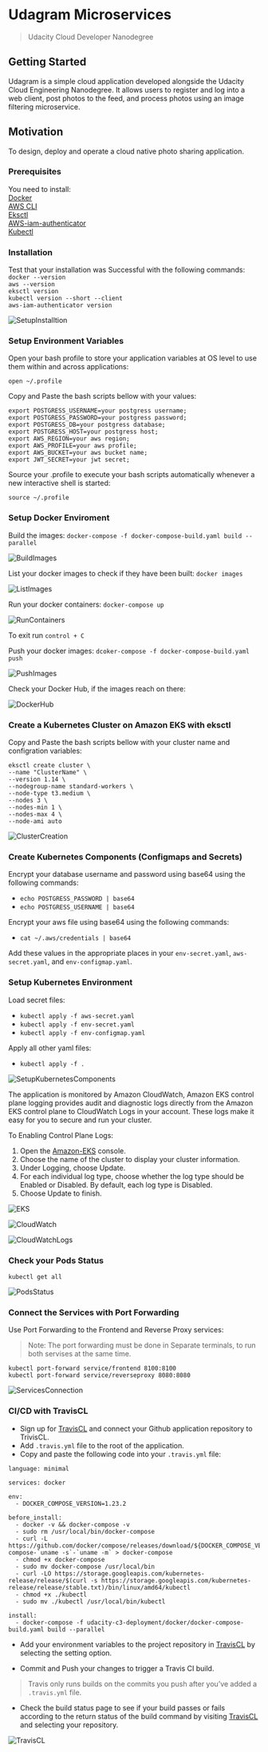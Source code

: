 # Udagram Microservices
> Udacity Cloud Developer Nanodegree

## Getting Started
Udagram is a simple cloud application developed alongside the Udacity Cloud Engineering Nanodegree. It allows users to register and log into a web client, post photos to the feed, and process photos using an image filtering microservice.

## Motivation
To design, deploy and operate a cloud native photo sharing application.

### Prerequisites
You need to install:  
[Docker](https://docs.docker.com/docker-for-windows/install/)  
[AWS CLI](https://docs.aws.amazon.com/cli/latest/userguide/install-linux.html)  
[Eksctl](https://docs.aws.amazon.com/eks/latest/userguide/getting-started-eksctl.html)  
[AWS-iam-authenticator](https://docs.aws.amazon.com/eks/latest/userguide/install-aws-iam-authenticator.html)  
[Kubectl](https://docs.aws.amazon.com/eks/latest/userguide/install-kubectl.html)  

### Installation
Test that your installation was Successful with the following commands:  
`docker --version`  
`aws --version`  
`eksctl version`  
`kubectl version --short --client`  
`aws-iam-authenticator version`  

![SetupInstalltion](screenshots/SetupInstalltion.png)  

### Setup Environment Variables
Open your bash profile to store your application variables at OS level to use them within and across applications: 
```
open ~/.profile
```

Copy and Paste the bash scripts bellow with your values:
```
export POSTGRESS_USERNAME=your postgress username;
export POSTGRESS_PASSWORD=your postgress password;
export POSTGRESS_DB=your postgress database;
export POSTGRESS_HOST=your postgress host;
export AWS_REGION=your aws region;
export AWS_PROFILE=your aws profile;
export AWS_BUCKET=your aws bucket name;
export JWT_SECRET=your jwt secret;
```
Source your .profile to execute your bash scripts automatically whenever a new interactive shell is started:
```
source ~/.profile
```  

### Setup Docker Enviroment
Build the images: 
`docker-compose -f docker-compose-build.yaml build --parallel`  

![BuildImages](screenshots/BuildImages.png)  
  
List your docker images to check if they have been built:
`docker images`  

![ListImages](screenshots/ListImages.png)  

Run your docker containers: 
`docker-compose up`  

![RunContainers](screenshots/RunContainers.png)  

To exit run `control + C`


Push your docker images:
 `dcoker-compose -f docker-compose-build.yaml push`  

![PushImages](screenshots/PushImages.png)  

Check your Docker Hub, if the images reach on there:

![DockerHub](screenshots/DockerHub.png)  


### Create a Kubernetes Cluster on Amazon EKS with eksctl
Copy and Paste the bash scripts bellow with your cluster name and configration variables:

```
eksctl create cluster \ 
--name "ClusterName" \
--version 1.14 \
--nodegroup-name standard-workers \
--node-type t3.medium \
--nodes 3 \
--nodes-min 1 \
--nodes-max 4 \
--node-ami auto
```

![ClusterCreation](screenshots/ClusterCreation.png) 


 ### Create Kubernetes Components (Configmaps and Secrets)

Encrypt your database username and password using base64 using the following commands:
- `echo POSTGRESS_PASSWORD | base64`  
- `echo POSTGRESS_USERNAME | base64`  

Encrypt your aws file using base64 using the following commands:
- `cat ~/.aws/credentials | base64`  

Add these values in the appropriate places in your `env-secret.yaml`, `aws-secret.yaml`, and `env-configmap.yaml`.

 ### Setup Kubernetes Environment

Load secret files:
- `kubectl apply -f aws-secret.yaml`
- `kubectl apply -f env-secret.yaml`
- `kubectl apply -f env-configmap.yaml`  

Apply all other yaml files:
- `kubectl apply -f .`

![SetupKubernetesComponents](screenshots/SetupKubernetesComponents.png) 

The application is monitored by Amazon CloudWatch, Amazon EKS control plane logging provides audit and diagnostic logs directly from the Amazon EKS control plane to CloudWatch Logs in your account. These logs make it easy for you to secure and run your cluster.

To Enabling Control Plane Logs:
1. Open the [Amazon-EKS](https://console.aws.amazon.com/eks/home#/clusters) console.
2. Choose the name of the cluster to display your cluster information.
3. Under Logging, choose Update.
4. For each individual log type, choose whether the log type should be Enabled or Disabled. By default, each log type is Disabled.
5. Choose Update to finish.

![EKS](screenshots/EKS.png)

![CloudWatch](screenshots/CloudWatch.png) 

![CloudWatchLogs](screenshots/CloudWatchLogs.png)

### Check your Pods Status

`kubectl get all`  

![PodsStatus](screenshots/PodsStatus.png) 

### Connect the Services with Port Forwarding

Use Port Forwarding to the Frontend and Reverse Proxy services:
> Note: The port forwarding must be done in Separate terminals, to run both servises at the same time.

`kubectl port-forward service/frontend 8100:8100`  
`kubectl port-forward service/reverseproxy 8080:8080`  

![ServicesConnection](screenshots/ServicesConnection.png) 

### CI/CD with TravisCL
- Sign up for [TravisCL](https://travis-ci.com) and connect your Github application repository to TrivisCL.
- Add `.travis.yml` file to the root of the application.
- Copy and paste the following code into your `.travis.yml` file:
```
language: minimal

services: docker

env:
  - DOCKER_COMPOSE_VERSION=1.23.2

before_install:
  - docker -v && docker-compose -v
  - sudo rm /usr/local/bin/docker-compose
  - curl -L https://github.com/docker/compose/releases/download/${DOCKER_COMPOSE_VERSION}/docker-compose-`uname -s`-`uname -m` > docker-compose
  - chmod +x docker-compose
  - sudo mv docker-compose /usr/local/bin
  - curl -LO https://storage.googleapis.com/kubernetes-release/release/$(curl -s https://storage.googleapis.com/kubernetes-release/release/stable.txt)/bin/linux/amd64/kubectl
  - chmod +x ./kubectl
  - sudo mv ./kubectl /usr/local/bin/kubectl

install:
  - docker-compose -f udacity-c3-deployment/docker/docker-compose-build.yaml build --parallel 
```  
- Add your environment variables to the project repository in [TravisCL](https://travis-ci.com) by selecting the setting option.

- Commit and Push your changes to trigger a Travis CI build.
> Travis only runs builds on the commits you push after you’ve added a `.travis.yml` file.

- Check the build status page to see if your build passes or fails according to the return status of the build command by visiting [TravisCL](https://travis-ci.com) and selecting your repository.

![TravisCL](screenshots/TravisCL.png) 



